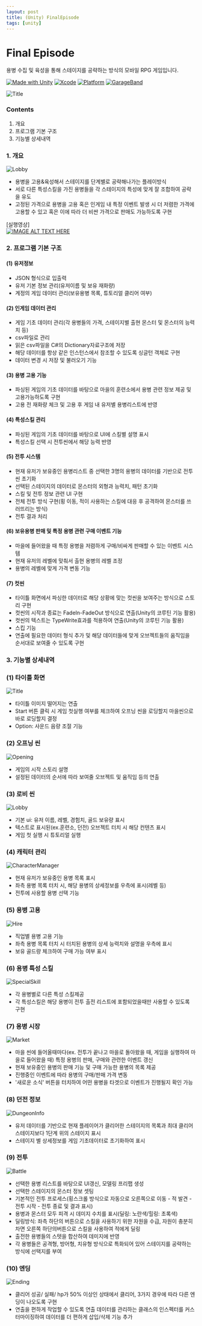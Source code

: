 ```yaml
---
layout: post
title: (Unity) FinalEpisode
tags: [unity]
---
```


# Final Episode

용병 수집 및 육성을 통해 스테이지를 공략하는 방식의 모바일 RPG 게임입니다.

[![Made with Unity](https://img.shields.io/badge/Made%20with-Unity-57b9d3.svg?style=flat&logo=unity)](https://unity3d.com)  [![Xcode](https://img.shields.io/badge/Xcode-11.0-blue)](https://developer.apple.com/xcode/)  [![Platform](https://img.shields.io/badge/iOS-12-green)]()  [![GarageBand](https://img.shields.io/badge/Sound-GarageBand-orange)]()  

![Title](/assets/FinalEpisode/Img/Title.png)  

### Contents
1. 개요
2. 프로그램 기본 구조
3. 기능별 상세내역

### 1. 개요
![Lobby](/assets/FinalEpisode/Img/Lobby.png)  

- 용병을 고용&육성해서 스테이지를 단계별로 공략해나가는 플레이방식
- 서로 다른 특성스킬을 가진 용병들을 각 스테이지의 특성에 맞게 잘 조합하여 공략을 유도
- 고정된 가격으로 용병을 고용 혹은 인게임 내 특정 이벤트 발생 시 더 저렴한 가격에 고용할 수 있고 혹은 이에 따라 더 비싼 가격으로 판매도 가능하도록 구현

[실행영상]  
[![IMAGE ALT TEXT HERE](http://img.youtube.com/vi/q3uSfJLIHHw/0.jpg)](https://www.youtube.com/watch?v=q3uSfJLIHHw)  

### 2. 프로그램 기본 구조

#### (1) 유저정보
- JSON 형식으로 입출력
- 유저 기본 정보 관리(유저이름 및 보유 재화량)
- 계정의 게임 데이터 관리(보유용병 목록, 튜토리얼 클리어 여부)

#### (2) 인게임 데이터 관리
- 게임 기초 데이터 관리(각 용병들의 가격, 스테이지별 출현 몬스터 및 몬스터의 능력치 등)
- csv파일로 관리
- 읽은 csv파일을 C#의 Dictionary자료구조에 저장
- 해당 데이터를 항상 같은 인스턴스에서 참조할 수 있도록 싱글턴 객체로 구현
- 데이터 변경 시 저장 및 불러오기 기능

#### (3) 용병 고용 기능
- 파싱된 게임의 기초 데이터를 바탕으로 마을의 훈련소에서 용병 관련 정보 제공 및 고용가능하도록  구현
- 고용 전 재화량 체크 및 고용 후 게임 내 유저별 용병리스트에 반영

#### (4) 특성스킬 관리
- 파싱된 게임의 기초 데이터를 바탕으로 UI에 스킬별 설명 표시
- 특성스킬 선택 시 전투씬에서 해당 능력 반영

#### (5) 전투 시스템
- 현재 유저가 보유중인 용병리스트 중 선택한 3명의 용병의 데이터를 기반으로 전투씬 초기화
- 선택된 스테이지의 데이터로 몬스터의 외형과 능력치, 패턴 초기화
- 스킬 및 전투 정보 관련 UI 구현
- 전체 전투 방식 구현(횡 이동, 적이 사용하는 스킬에 대응 후 공격하여 몬스터를 쓰러뜨리는 방식)
- 전투 결과 처리

#### (6) 보유용병 판매 및 특정 용병 관련 구매 이벤트 기능
- 마을에 들어왔을 때 특정 용병을 저렴하게 구매/비싸게 판매할 수 있는 이벤트 시스템
- 현재 유저의 레벨에 맞춰서 출현 용병의 레벨 조정
- 용병의 레벨에 맞게 가격 변동 기능

#### (7) 컷씬
- 타이틀 화면에서 파싱한 데이터로 해당 상황에 맞는 컷씬을 보여주는 방식으로 스토리 구현
- 컷씬의 시작과 종료는 FadeIn-FadeOut 방식으로 연출(Unity의 코루틴 기능 활용)
- 컷씬의 텍스트는 TypeWrite효과를 적용하여 연출(Unity의 코루틴 기능 활용)
- 스킵 기능
- 연출에 필요한 데이터 형식 추가 및 해당 데이터들에 맞게 오브젝트들의 움직임을 순서대로 보여줄 수 있도록 구현

### 3. 기능별 상세내역
### (1) 타이틀 화면
![Title](/assets/FinalEpisode/Img/Title.png)
- 타이틀 이미지 떨어지는 연출
- Start 버튼 클릭 시 게임 첫실행 여부를 체크하여 오프닝 씬을 로딩할지 마을씬으로 바로 로딩할지 결정
- Option: 사운드 음량 조절 기능

### (2) 오프닝 씬
![Opening](/assets/FinalEpisode/Img/Opening.png)
- 게임의 시작 스토리 설명
- 설정된 데이터의 순서에 따라 보여줄 오브젝트 및 움직임 등의 연출

### (3) 로비 씬
![Lobby](/assets/FinalEpisode/Img/Lobby.png)
- 기본 ui: 유저 이름, 레벨, 경험치, 골드 보유량 표시
- 텍스트로 표시된(ex.훈련소, 던전) 오브젝트 터치 시 해당 컨텐츠 표시
- 게임 첫 실행 시 튜토리얼 실행

### (4) 캐릭터 관리
![CharacterManager](/assets/FinalEpisode/Img/CharacterManager.png)
- 현재 유저가 보유중인 용병 목록 표시
- 좌측 용병 목록 터치 시, 해당 용병의 상세정보를 우측에 표시(레벨 등)
- 전투에 사용할 용병 선택 기능

### (5) 용병 고용
![Hire](/assets/FinalEpisode/Img/Hire.png)
- 직업별 용병 고용 기능
- 좌측 용병 목록 터치 시 터치된 용병의 상세 능력치와 설명을 우측에 표시
- 보유 골드량 체크하여 구매 가능 여부 표시

### (6) 용병 특성 스킬
![SpecialSkill](/assets/FinalEpisode/Img/SpecialSkill.png)
- 각 용병별로 다른 특성 스킬제공
- 각 특성스킬은 해당 용병이 전투 출전 리스트에 포함되었을때만 사용할 수 있도록 구현

### (7) 용병 시장
![Market](/assets/FinalEpisode/Img/Market.png)
- 마을 씬에 들어올때마다(ex. 전투가 끝나고 마을로 돌아왔을 때, 게임을 실행하여 마을로 들어왔을 때) 특정 용병의 판매, 구매와 관련한 이벤트 갱신
- 현재 보유중인 용병의 판매 기능 및 구매 가능한 용병의 목록 제공
- 진행중인 이벤트에 따라 용병의 구매/판매 가격 변동
- '새로운 소식' 버튼을 터치하여 어떤 용병을 타겟으로 이벤트가 진행될지 확인 가능

### (8) 던전 정보
![DungeonInfo](/assets/FinalEpisode/Img/DungeonInfo.png)
- 유저 데이터를 기반으로 현재 플레이어가 클리어한 스테이지의 목록과 최대 클리어 스테이지보다 1단계 위의 스테이지 표시
- 스테이지 별 상세정보를 게임 기초데이터로 초기화하여 표시

### (9) 전투
![Battle](/assets/FinalEpisode/Img/Battle.png)
- 선택한 용병 리스트를 바탕으로 UI갱신, 모델링 프리팹 생성
- 선택한 스테이지의 몬스터 정보 셋팅
- 기본적인 전투 프로세스(횡스크롤 방식으로 자동으로 오른쪽으로 이동 - 적 발견 - 전투 시작 - 전투 종료 및 결과 표시)
- 용병과 몬스터 모두 피격 시 데미지 수치를 표시(딜링: 노란색/힐링: 초록색)
- 딜링방식: 좌측 하단의 버튼으로 스킬을 사용하기 위한 자원을 수급, 자원이 충분히 차면 오른쪽 하단의버튼으로 스킬을 사용하여 적에게 딜링
- 출전한 용병들의 스텟을 합산하여 데미지에 반영
- 각 용병들은 공격형, 방어형, 치유형 방식으로 특화되어 있어 스테이지를 공략하는 방식에 선택지를 부여

### (10) 엔딩
![Ending](/assets/FinalEpisode/Img/Ending.png)
- 클리어 성공/ 실패/ hp가 50% 이상인 상태에서 클리어, 3가지 경우에 따라 다른 엔딩이 나오도록 구현
- 연출을 편하게 작업할 수 있도록 연출 데이터를 관리하는 클래스의 인스펙터를 커스터마이징하여 데이터를 더 편하게 삽입/삭제 기능 추가

